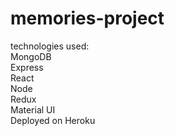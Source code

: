 # memories-project
technologies used: <br>
MongoDB <br>
Express <br>
React <br>
Node <br>
Redux <br>
Material UI <br>
Deployed on Heroku